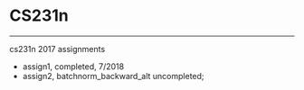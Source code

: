 # CS231n
 ---
cs231n 2017 assignments

* assign1, completed, 7/2018
* assign2, 
batchnorm_backward_alt uncompleted; 
